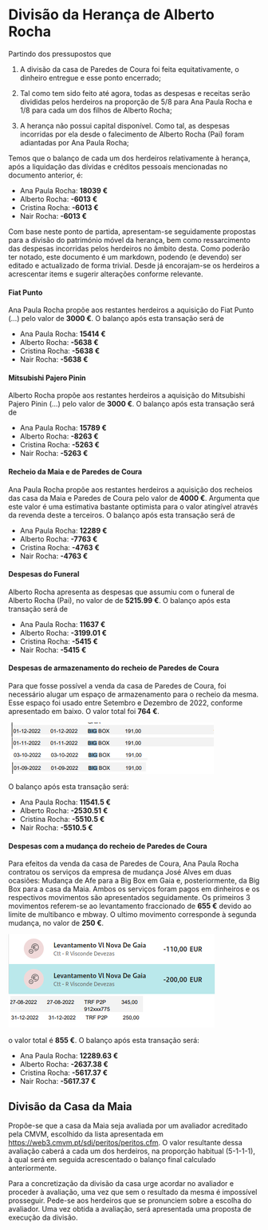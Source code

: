 Divisão da Herança de Alberto Rocha
================

Partindo dos pressupostos que

1)  A divisão da casa de Paredes de Coura foi feita equitativamente, o
    dinheiro entregue e esse ponto encerrado;

2)  Tal como tem sido feito até agora, todas as despesas e receitas
    serão divididas pelos herdeiros na proporção de 5/8 para Ana Paula
    Rocha e 1/8 para cada um dos filhos de Alberto Rocha;

3)  A herança não possui capital disponível. Como tal, as despesas
    incorridas por ela desde o falecimento de Alberto Rocha (Pai) foram
    adiantadas por Ana Paula Rocha;

Temos que o balanço de cada um dos herdeiros relativamente à herança,
após a liquidação das dívidas e créditos pessoais mencionadas no
documento anterior, é:

- Ana Paula Rocha: **18039 €**
- Alberto Rocha: **-6013 €**
- Cristina Rocha: **-6013 €**
- Nair Rocha: **-6013 €**

Com base neste ponto de partida, apresentam-se seguidamente propostas
para a divisão do património móvel da herança, bem como ressarcimento
das despesas incorridas pelos herdeiros no âmbito desta. Como poderão
ter notado, este documento é um markdown, podendo (e devendo) ser
editado e actualizado de forma trivial. Desde já encorajam-se os
herdeiros a acrescentar items e sugerir alterações conforme relevante.

#### Fiat Punto

Ana Paula Rocha propõe aos restantes herdeiros a aquisição do Fiat Punto
(…) pelo valor de **3000 €**. O balanço após esta transação será de

- Ana Paula Rocha: **15414 €**
- Alberto Rocha: **-5638 €**
- Cristina Rocha: **-5638 €**
- Nair Rocha: **-5638 €**

#### Mitsubishi Pajero Pinin

Alberto Rocha propõe aos restantes herdeiros a aquisição do Mitsubishi
Pajero Pinin (…) pelo valor de **3000 €**. O balanço após esta transação
será de

- Ana Paula Rocha: **15789 €**
- Alberto Rocha: **-8263 €**
- Cristina Rocha: **-5263 €**
- Nair Rocha: **-5263 €**

#### Recheio da Maia e de Paredes de Coura

Ana Paula Rocha propõe aos restantes herdeiros a aquisição dos recheios
das casa da Maia e Paredes de Coura pelo valor de **4000 €**. Argumenta
que este valor é uma estimativa bastante optimista para o valor
atingível através da revenda deste a terceiros. O balanço após esta
transação será de

- Ana Paula Rocha: **12289 €**
- Alberto Rocha: **-7763 €**
- Cristina Rocha: **-4763 €**
- Nair Rocha: **-4763 €**

#### Despesas do Funeral

Alberto Rocha apresenta as despesas que assumiu com o funeral de Alberto
Rocha (Pai), no valor de de **5215.99 €**. O balanço após esta transação
será de

- Ana Paula Rocha: **11637 €**
- Alberto Rocha: **-3199.01 €**
- Cristina Rocha: **-5415 €**
- Nair Rocha: **-5415 €**

#### Despesas de armazenamento do recheio de Paredes de Coura

Para que fosse possível a venda da casa de Paredes de Coura, foi
necessário alugar um espaço de armazenamento para o recheio da mesma.
Esse espaço foi usado entre Setembro e Dezembro de 2022, conforme
apresentado em baixo. O valor total foi **764 €**.

![](comprovativos/bigbox.png)

O balanço após esta transação será:

- Ana Paula Rocha: **11541.5 €**
- Alberto Rocha: **-2530.51 €**
- Cristina Rocha: **-5510.5 €**
- Nair Rocha: **-5510.5 €**

#### Despesas com a mudança do recheio de Paredes de Coura

Para efeitos da venda da casa de Paredes de Coura, Ana Paula Rocha
contratou os serviços da empresa de mudança José Alves em duas ocasiões:
Mudança de Afe para a Big Box em Gaia e, posteriormente, da Big Box para
a casa da Maia. Ambos os serviços foram pagos em dinheiros e os
respectivos movimentos são apresentados seguidamente. Os primeiros 3
movimentos referem-se ao levantamento fraccionado de **655 €** devido ao
limite de multibanco e mbway. O ultimo movimento corresponde à segunda
mudança, no valor de **250 €**.

![](comprovativos/mudanca.png)

o valor total é **855 €**. O balanço após esta transação será:

- Ana Paula Rocha: **12289.63 €**
- Alberto Rocha: **-2637.38 €**
- Cristina Rocha: **-5617.37 €**
- Nair Rocha: **-5617.37 €**

## Divisão da Casa da Maia

Propõe-se que a casa da Maia seja avaliada por um avaliador acreditado
pela CMVM, escolhido da lista apresentada em
<https://web3.cmvm.pt/sdi/peritos/peritos.cfm>. O valor resultante dessa
avaliação caberá a cada um dos herdeiros, na proporção habitual
(5-1-1-1), à qual será em seguida acrescentado o balanço final calculado
anteriormente.

Para a concretização da divisão da casa urge acordar no avaliador e
proceder à avaliação, uma vez que sem o resultado da mesma é impossível
prosseguir. Pede-se aos herdeiros que se pronunciem sobre a escolha do
avaliador. Uma vez obtida a avaliação, será apresentada uma proposta de
execução da divisão.
